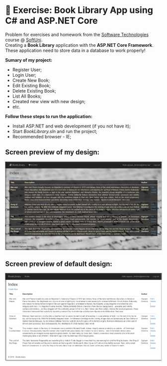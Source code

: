 # :triangular_ruler: Exercise: Book Library App using C# and ASP.NET Core

Problem for exercises and homework from the [Software Technologies](https://github.com/OgnyanDD/Software-Technologies) course @ [SoftUni](https://softuni.bg/).<br/>
Creating a **Book Library** application with the **ASP.NET Core Framework**.<br/>
These application need to store data in a database to work properly!<br/>

**Sumary of my project:**
*	Register User;
*	Login User;
*	Create New Book;
*	Edit Existing Book;
*	Delete Existing Book;
*	List All Books;
* Created new view with new design;
* etc.<br/>

**Follow these steps to run the application:**

* Install ASP.NET and web development (if you not have it);
* Start *BookLibrary.sln* and run the project;
* Recommended browser - IE;

## Screen preview of my design:
![My Design](https://github.com/OgnyanDD/Software-Technologies/blob/master/TF27.%20CSHARP%20ASP.NET%20MVC%20OVERVIEW.NET%20MVC%20OVERVIEW%20-%20EXERCISES/02.%20CSHARP%20BOOK%20LIBRARY/pic's/MyDesign.png)
<br/>
## Screen preview of default design:
![Default Design](https://github.com/OgnyanDD/Software-Technologies/blob/master/TF27.%20CSHARP%20ASP.NET%20MVC%20OVERVIEW.NET%20MVC%20OVERVIEW%20-%20EXERCISES/02.%20CSHARP%20BOOK%20LIBRARY/pic's/DefaultDesign.png)

